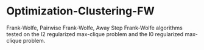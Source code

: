 # Optimization-Clustering-FW
 Frank-Wolfe,  Pairwise Frank-Wolfe, Away Step Frank-Wolfe algorithms tested on the l2 regularized max-clique problem  and the l0 regularized  max-clique problem.
